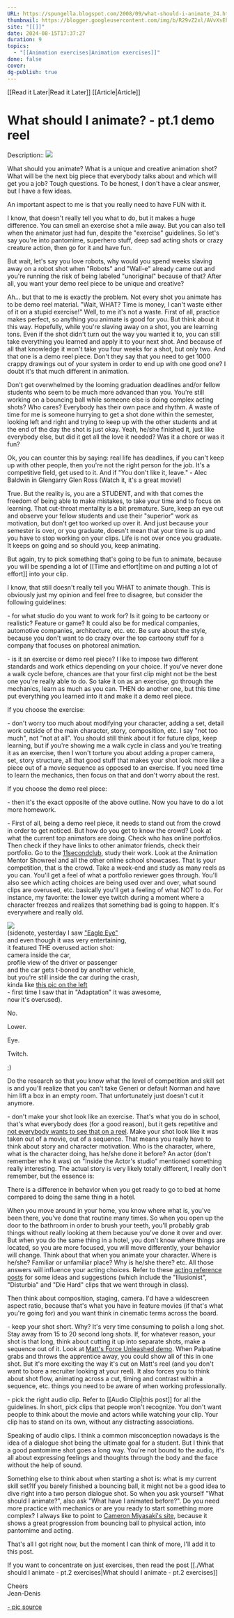 ```yaml
---
URL: https://spungella.blogspot.com/2008/09/what-should-i-animate_24.html
thumbnail: https://blogger.googleusercontent.com/img/b/R29vZ2xl/AVvXsEhQv7O9QuKRmgzLIWuz1m6Lh64wfF3X5X1nRFeeGC7hBWRNo0eyOZNe0ySyE52e2qsAH0PHJ0F6FaG_hpq5bSoJY51-jc9vAieGpBuJ90rUCjWLTJNkreYnTV6lNf860uf5MkBaPXPNINAg/w1200-h630-p-k-no-nu/ojsimpson.jpg
site: "[[]]"
date: 2024-08-15T17:37:27
duration: 9
topics:
  - "[[Animation exercises|Animation exercises]]"
done: false
cover: 
dg-publish: true
---
```

[[Read it Later|Read it Later]] [[Article|Article]] 
# What should I animate? - pt.1 demo reel

Description:: [![](https://blogger.googleusercontent.com/img/b/R29vZ2xl/AVvXsEhQv7O9QuKRmgzLIWuz1m6Lh64wfF3X5X1nRFeeGC7hBWRNo0eyOZNe0ySyE52e2qsAH0PHJ0F6FaG_hpq5bSoJY51-jc9vAieGpBuJ90rUCjWLTJNkreYnTV6lNf860uf5MkBaPXPNINAg/s400/ojsimpson.jpg)](https://blogger.googleusercontent.com/img/b/R29vZ2xl/AVvXsEhQv7O9QuKRmgzLIWuz1m6Lh64wfF3X5X1nRFeeGC7hBWRNo0eyOZNe0ySyE52e2qsAH0PHJ0F6FaG_hpq5bSoJY51-jc9vAieGpBuJ90rUCjWLTJNkreYnTV6lNf860uf5MkBaPXPNINAg/s1600-h/ojsimpson.jpg)

What should you animate? What is a unique and creative animation shot? What will be the next big piece that everybody talks about and which will get you a job? Tough questions. To be honest, I don't have a clear answer, but I have a few ideas.

An important aspect to me is that you really need to have FUN with it.

  

I know, that doesn't really tell you what to do, but it makes a huge difference. You can smell an exercise shot a mile away. But you can also tell when the animator just had fun, despite the "exercise" guidelines. So let's say you're into pantomime, superhero stuff, deep sad acting shots or crazy creature action, then go for it and have fun.

But wait, let's say you love robots, why would you spend weeks slaving away on a robot shot when "Robots" and "Wall-e" already came out and you're running the risk of being labeled "unoriginal" because of that? After all, you want your demo reel piece to be unique and creative?

Ah... but that to me is exactly the problem. Not every shot you animate has to be demo reel material. "Wait, WHAT? Time is money, I can't waste either of it on a stupid exercise!" Well, to me it's not a waste. First of all, practice makes perfect, so anything you animate is good for you. But think about it this way. Hopefully, while you're slaving away on a shot, you are learning tons. Even if the shot didn't turn out the way you wanted it to, you can still take everything you learned and apply it to your next shot. And because of all that knowledge it won't take you four weeks for a shot, but only two. And that one is a demo reel piece. Don't they say that you need to get 1000 crappy drawings out of your system in order to end up with one good one? I doubt it's that much different in animation.

  

Don't get overwhelmed by the looming graduation deadlines and/or fellow students who seem to be much more advanced than you. You're still working on a bouncing ball while someone else is doing complex acting shots? Who cares? Everybody has their own pace and rhythm. A waste of time for me is someone hurrying to get a shot done within the semester, looking left and right and trying to keep up with the other students and at the end of the day the shot is just okay. Yeah, he/she finished it, just like everybody else, but did it get all the love it needed? Was it a chore or was it fun?

Ok, you can counter this by saying: real life has deadlines, if you can't keep up with other people, then you're not the right person for the job. It's a competitive field, get used to it. And if "You don't like it, leave." - Alec Baldwin in Glengarry Glen Ross (Watch it, it's a great movie!)

True. But the reality is, you are a STUDENT, and with that comes the freedom of being able to make mistakes, to take your time and to focus on learning. That cut-throat mentality is a bit premature. Sure, keep an eye out and observe your fellow students and use their "superior" work as motivation, but don't get too worked up over it. And just because your semester is over, or you graduate, doesn't mean that your time is up and you have to stop working on your clips. Life is not over once you graduate. It keeps on going and so should you, keep animating.

But again, try to pick something that's going to be fun to animate, because you will be spending a lot of [[Time and effort|time on and putting a lot of effort]] into your clip.

I know, that still doesn't really tell you WHAT to animate though. This is obviously just my opinion and feel free to disagree, but consider the following guidelines:

\- for what studio do you want to work for? Is it going to be cartoony or realistic? Feature or game? It could also be for medical companies, automotive companies, architecture, etc. etc. Be sure about the style, because you don't want to do crazy over the top cartoony stuff for a company that focuses on photoreal animation.

\- is it an exercise or demo reel piece? I like to impose two different standards and work ethics depending on your choice. If you've never done a walk cycle before, chances are that your first clip might not be the best one you're really able to do. So take it on as an exercise, go through the mechanics, learn as much as you can. THEN do another one, but this time put everything you learned into it and make it a demo reel piece.

If you choose the exercise:

\- don't worry too much about modifying your character, adding a set, detail work outside of the main character, story, composition, etc. I say "not too much", not "not at all". You should still think about it for future clips, keep learning, but if you're showing me a walk cycle in class and you're treating it as an exercise, then I won't torture you about adding a proper camera, set, story structure, all that good stuff that makes your shot look more like a piece out of a movie sequence as opposed to an exercise. If you need time to learn the mechanics, then focus on that and don't worry about the rest.

If you choose the demo reel piece:

\- then it's the exact opposite of the above outline. Now you have to do a lot more homework.

\- First of all, being a demo reel piece, it needs to stand out from the crowd in order to get noticed. But how do you get to know the crowd? Look at what the current top animators are doing. Check who has online portfolios. Then check if they have links to other animator friends, check their portfolio. Go to the [11secondclub](https://www.11secondclub.com/), study their work. Look at the Animation Mentor Showreel and all the other online school showcases. That is your competition, that is the crowd. Take a week-end and study as many reels as you can. You'll get a feel of what a portfolio reviewer goes through. You'll also see which acting choices are being used over and over, what sound clips are overused, etc. basically you'll get a feeling of what NOT to do. For instance, my favorite: the lower eye twitch during a moment where a character freezes and realizes that something bad is going to happen. It's everywhere and really old.

[![](https://blogger.googleusercontent.com/img/b/R29vZ2xl/AVvXsEh3UB7T_N_yPjkF823aHtHXZNmZhLqOT7UNKi5MZkPPLOgb6EOp8GXlPbZ-WpCTiGYuZnorWbKZJwFFHugnI7J0Y7rQdvwPuQHhglBxTIS5eoEhVKPM9ftoGOJ06u5ojtAxhDu6kIWC__UF/s400/swench-vantage-point.jpg)](https://blogger.googleusercontent.com/img/b/R29vZ2xl/AVvXsEh3UB7T_N_yPjkF823aHtHXZNmZhLqOT7UNKi5MZkPPLOgb6EOp8GXlPbZ-WpCTiGYuZnorWbKZJwFFHugnI7J0Y7rQdvwPuQHhglBxTIS5eoEhVKPM9ftoGOJ06u5ojtAxhDu6kIWC__UF/s1600-h/swench-vantage-point.jpg)  
(sidenote, yesterday I saw ["Eagle Eye"](https://www.youtube.com/watch?v=4irce-kalhk)  
and even though it was very entertaining,  
it featured THE overused action shot:  
camera inside the car,  
profile view of the driver or passenger  
and the car gets t-boned by another vehicle,  
but you're still inside the car during the crash,  
kinda like [this pic on the left](http://swench.blogspot.com/2007/07/vantage-point-trailer.html)  
\- first time I saw that in "Adaptation" it was awesome,  
now it's overused).

No.

Lower.

Eye.

Twitch.

;)

Do the research so that you know what the level of competition and skill set is and you'll realize that you can't take Generi or default Norman and have him lift a box in an empty room. That unfortunately just doesn't cut it anymore.

\- don't make your shot look like an exercise. That's what you do in school, that's what everybody does (for a good reason), but it gets repetitive and [not everybody wants to see that on a reel](http://splinedoctors.com/2008/05/revisiting-what-makes-a-good-reel/). Make your shot look like it was taken out of a movie, out of a sequence. That means you really have to think about story and character motivation. Who is the character, where, what is the character doing, has he/she done it before? An actor (don't remember who it was) on "Inside the Actor's studio" mentioned something really interesting. The actual story is very likely totally different, I really don't remember, but the essence is:

There is a difference in behavior when you get ready to go to bed at home compared to doing the same thing in a hotel.

When you move around in your home, you know where what is, you've been there, you've done that routine many times. So when you open up the door to the bathroom in order to brush your teeth, you'll probably grab things without really looking at them because you've done it over and over. But when you do the same thing in a hotel, you don't know where things are located, so you are more focused, you will move differently, your behavior will change. Think about that when you animate your character. Where is he/she? Familiar or unfamiliar place? Why is he/she there? etc. All those answers will influence your acting choices. Refer to these [acting reference posts](http://academyanimation.blogspot.com/2008/02/acting-reference.html) for some ideas and suggestions (which include the "Illusionist", "Disturbia" and "Die Hard" clips that we went through in class).

Then think about composition, staging, camera. I'd have a widescreen aspect ratio, because that's what you have in feature movies (if that's what you're going for) and you want think in cinematic terms across the board.

\- keep your shot short. Why? It's very time consuming to polish a long shot. Stay away from 15 to 20 second long shots. If, for whatever reason, your shot is that long, think about cutting it up into separate shots, make a sequence out of it. Look at [Matt's Force Unleashed demo](http://www.mattornstein.com/demo_reel.html). When Palpatine grabs and throws the apprentice away, you could show all of this in one shot. But it's more exciting the way it's cut on Matt's reel (and you don't want to bore a recruiter looking at your reel). It also forces you to think about shot flow, animating across a cut, timing and contrast within a sequence, etc. things you need to be aware of when working professionally.

\- pick the right audio clip. Refer to [[Audio Clip|this post]] for all the guidelines. In short, pick clips that people won't recognize. You don't want people to think about the movie and actors while watching your clip. Your clip has to stand on its own, without any distracting associations.

Speaking of audio clips. I think a common misconception nowadays is the idea of a dialogue shot being the ultimate goal for a student. But I think that a good pantomime shot goes a long way. You're not bound to the audio, it's all about expressing feelings and thoughts through the body and the face without the help of sound.

Something else to think about when starting a shot is: what is my current skill set?If you barely finished a bouncing ball, it might not be a good idea to dive right into a two person dialogue shot. So when you ask yourself "What should I animate?", also ask "What have I animated before?". Do you need more practice with mechanics or are you ready to start something more complex? I always like to point to [Cameron Miyasaki's site](http://www.cameronmiyasaki.com/Animation/animation_frameset.htm), because it shows a great progression from bouncing ball to physical action, into pantomime and acting.

That's all I got right now, but the moment I can think of more, I'll add it to this post.

If you want to concentrate on just exercises, then read the post [[./What should I animate - pt.2 exercises|What should I animate - pt.2 exercises]]

Cheers  
Jean-Denis

[\- pic source](http://blogs.kansascity.com/photos/uncategorized/2008/01/16/ojsimpson.jpg)

